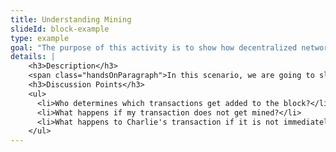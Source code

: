 ```yaml
---
title: Understanding Mining
slideId: block-example
type: example
goal: "The purpose of this activity is to show how decentralized networks made up of competing miners reach network consensus."
details: |
    <h3>Description</h3>
    <span class="handsOnParagraph">In this scenario, we are going to slow down the mining race between two miners. Each miner has a copy of Charlie’s transaction for the block they are going to compile. Whichever miner that wins the race has included Charlie’s transaction in the block they are creating. No matter which miner wins, Charlie’s transaction gets included in the blockchain. The transactions compiled by non-winning miners are sent back to the mempool until they are added into a block by another miner.</span>
    <h3>Discussion Points</h3>
    <ul>
      <li>Who determines which transactions get added to the block?</li>
      <li>What happens if my transaction does not get mined?</li>
      <li>What happens to Charlie's transaction if it is not immediately included in a block?</li>
    </ul> 
---
```

